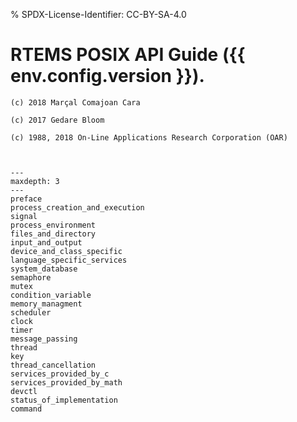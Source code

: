 % SPDX-License-Identifier: CC-BY-SA-4.0

# RTEMS POSIX API Guide ({{ env.config.version }}).

```{topic} Copyrights and License
(c) 2018 Marçal Comajoan Cara

(c) 2017 Gedare Bloom

(c) 1988, 2018 On-Line Applications Research Corporation (OAR)
```

```{include} ../common/license.md
```

```{include} ../common/header.md
```

```{toctree}
---
maxdepth: 3
---
preface
process_creation_and_execution
signal
process_environment
files_and_directory
input_and_output
device_and_class_specific
language_specific_services
system_database
semaphore
mutex
condition_variable
memory_managment
scheduler
clock
timer
message_passing
thread
key
thread_cancellation
services_provided_by_c
services_provided_by_math
devctl
status_of_implementation
command
```
